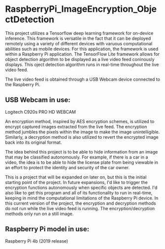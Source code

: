 # RaspberryPi_ImageEncryption_ObjectDetection

This project utilizes a Tensorflow deep learning framework for on-device inference. This framework is versatile in the fact that it can be deployed remotely using a variety of different devices with varuous computational abilities such as mobile devices. For this application, the framework is used within a Raspberry Pi application. The TensorFlow Lite framework allows for object detection algorithm to be displayed as a live video feed coninously displays. This oject detection algorithm runs in real-time throughout the live video feed.

The live video feed is obtained through a USB Webcam device connected to the Raspberry Pi.
## USB Webcam in use:
Logitech C920s PRO HD WEBCAM

An encryption method, inspired by AES encryption schemes, is utilized to encrypt captured images extracted from the live feed. The encryption method jumbles the pixels within the image to make the image unintelligible.
Similarly, a decryption method is also utilized to revert the encrypted image back into its original format.

The idea behind this project is to be able to hide information from an image that may be classified autonomously. For example, if there is a car in a video, the idea is to be able to hide the license plate from being viewable in an effort to protect the identity and security of the car owner.

This is a project that will be expanded on later on, but this is the initial starting point of the project. In future expansions, I'd like to trigger the encryption functions autonomously when specific objects are detected. I'd also like to get this program and all of its functionality to run in real-time, keeping in mind the computational limitations of the Raspberry Pi device. In this current version of the project, the encryption and decryption methods do not run while the live video feed is running. The encryption/decryption methods only run on a still image.

## Raspberry Pi model in use:
Raspberry Pi 4b (2019 release)

